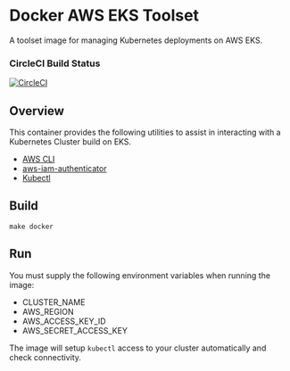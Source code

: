# Docker AWS EKS Toolset

A toolset image for managing Kubernetes deployments on AWS EKS.

### CircleCI Build Status
[![CircleCI](https://circleci.com/gh/appvia/docker-aws-eks-toolset.svg?style=svg)](https://circleci.com/gh/appvia/docker-aws-eks-toolset)

## Overview
This container provides the following utilities to assist in interacting with a Kubernetes Cluster build on EKS.
- [AWS CLI](https://docs.aws.amazon.com/cli/index.html)
- [aws-iam-authenticator](https://docs.aws.amazon.com/eks/latest/userguide/install-aws-iam-authenticator.html)
- [Kubectl](https://kubernetes.io/docs/reference/kubectl/overview/)

## Build

`make docker`

## Run

You must supply the following environment variables when running the image:
* CLUSTER_NAME
* AWS_REGION
* AWS_ACCESS_KEY_ID
* AWS_SECRET_ACCESS_KEY

The image will setup `kubectl` access to your cluster automatically and check connectivity.
